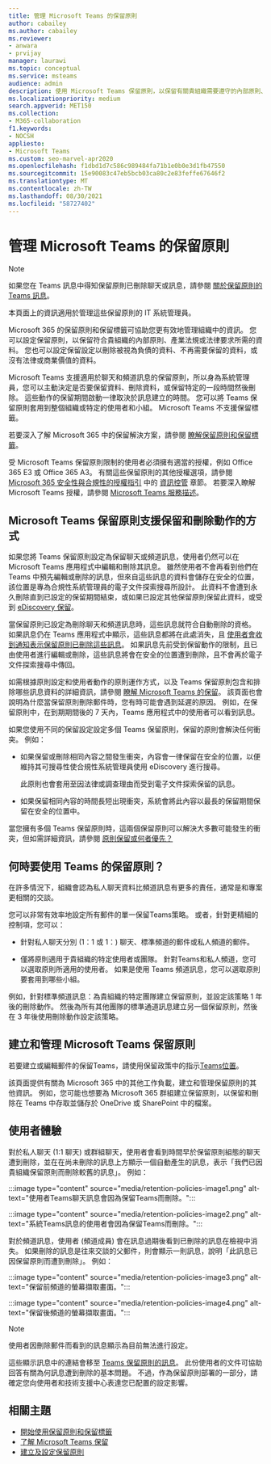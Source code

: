 ```yaml
---
title: 管理 Microsoft Teams 的保留原則
author: cabailey
ms.author: cabailey
ms.reviewer:
- anwara
- prvijay
manager: laurawi
ms.topic: conceptual
ms.service: msteams
audience: admin
description: 使用 Microsoft Teams 保留原則，以保留有關貴組織需要遵守的內部原則、產業法規或法律要求的訊息，並刪除視為有責任或沒有法律商業價值的郵件。
ms.localizationpriority: medium
search.appverid: MET150
ms.collection:
- M365-collaboration
f1.keywords:
- NOCSH
appliesto:
- Microsoft Teams
ms.custom: seo-marvel-apr2020
ms.openlocfilehash: f1dbd1d7c586c989484fa71b1e0b0e3d1fb47550
ms.sourcegitcommit: 15e90083c47eb5bcb03ca80c2e83feffe67646f2
ms.translationtype: MT
ms.contentlocale: zh-TW
ms.lasthandoff: 08/30/2021
ms.locfileid: "58727402"
---
```

# <a name="manage-retention-policies-for-microsoft-teams"></a>管理 Microsoft Teams 的保留原則

> [!NOTE]
> 如果您在 Teams 訊息中得知保留原則已刪除聊天或訊息，請參閱 [關於保留原則的 Teams 訊息](https://support.microsoft.com/office/teams-messages-about-retention-policies-c151fa2f-1558-4cf9-8e51-854e925b483b)。
> 
> 本頁面上的資訊適用於管理這些保留原則的 IT 系統管理員。

Microsoft 365 的保留原則和保留標籤可協助您更有效地管理組織中的資訊。 您可以設定保留原則，以保留符合貴組織的內部原則、產業法規或法律要求所需的資料。 您也可以設定保留設定以刪除被視為負債的資料、不再需要保留的資料，或沒有法律或商業價值的資料。

Microsoft Teams 支援適用於聊天和頻道訊息的保留原則，所以身為系統管理員，您可以主動決定是否要保留資料、刪除資料，或保留特定的一段時間然後刪除。 這些動作的保留期間啟動一律取決於訊息建立的時間。 您可以將 Teams 保留原則套用到整個組織或特定的使用者和小組。 Microsoft Teams 不支援保留標籤。

若要深入了解 Microsoft 365 中的保留解決方案，請參閱 [瞭解保留原則和保留標籤](/microsoft-365/compliance/retention)。

受 Microsoft Teams 保留原則限制的使用者必須擁有適當的授權，例如 Office 365 E3 或 Office 365 A3。 有關這些保留原則的其他授權選項，請參閱 [Microsoft 365 安全性與合規性的授權指引](/office365/servicedescriptions/microsoft-365-service-descriptions/microsoft-365-tenantlevel-services-licensing-guidance/microsoft-365-security-compliance-licensing-guidance#information-governance) 中的 [資訊控管](/office365/servicedescriptions/microsoft-365-service-descriptions/microsoft-365-tenantlevel-services-licensing-guidance/microsoft-365-security-compliance-licensing-guidance#information-governance) 章節。 若要深入瞭解 Microsoft Teams 授權，請參閱 [Microsoft Teams 服務描述](/office365/servicedescriptions/teams-service-description)。

## <a name="how-teams-retention-policies-support-retain-and-delete-actions"></a>Microsoft Teams 保留原則支援保留和刪除動作的方式

如果您將 Teams 保留原則設定為保留聊天或頻道訊息，使用者仍然可以在 Microsoft Teams 應用程式中編輯和刪除其訊息。 雖然使用者不會再看到他們在 Teams 中預先編輯或刪除的訊息，但來自這些訊息的資料會儲存在安全的位置，該位置是專為合規性系統管理員的電子文件探索搜尋所設計。 此資料不會遭到永久刪除直到已設定的保留期間結束，或如果已設定其他保留原則保留此資料，或受到 [eDiscovery 保留](/microsoft-365/compliance/retention#when-to-use-retention-policies-and-retention-labels-or-ediscovery-holds)。

當保留原則已設定為刪除聊天和頻道訊息時，這些訊息就符合自動刪除的資格。 如果訊息仍在 Teams 應用程式中顯示，這些訊息都將在此處消失，且 [使用者會收到通知表示保留原則已刪除這些訊息](#end-user-experience)。 如果訊息先前受到保留動作的限制，且已由使用者進行編輯或刪除，這些訊息將會在安全的位置遭到刪除，且不會再於電子文件探索搜尋中傳回。

如需根據原則設定和使用者動作的原則運作方式，以及 Teams 保留原則包含和排除哪些訊息資料的詳細資訊，請參閱 [瞭解 Microsoft Teams 的保留](/microsoft-365/compliance/retention-policies-teams)。 該頁面也會說明為什麼當保留原則刪除郵件時，您有時可能會遇到延遲的原因。 例如，在保留原則中，在到期期間後的 7 天內，Teams 應用程式中的使用者可以看到訊息。

如果您使用不同的保留設定設定多個 Teams 保留原則，保留的原則會解決任何衝突。 例如：

- 如果保留或刪除相同內容之間發生衝突，內容會一律保留在安全的位置，以便維持其可搜尋性使合規性系統管理員使用 eDiscovery 進行搜尋。
    
    此原則也會套用至因法律或調查理由而受到電子文件探索保留的訊息。

- 如果保留相同內容的時間長短出現衝突，系統會將此內容以最長的保留期間保留在安全的位置中。

當您擁有多個 Teams 保留原則時，這兩個保留原則可以解決大多數可能發生的衝突，但如需詳細資訊，請參閱 [原則保留或何者優先？](/microsoft-365/compliance/retention#the-principles-of-retention-or-what-takes-precedence)

## <a name="when-to-use-retention-policies-for-teams"></a>何時要使用 Teams 的保留原則？

在許多情況下，組織會認為私人聊天資料比頻道訊息有更多的責任，通常是和專案更相關的交談。

您可以非常有效率地設定所有郵件的單一保留Teams策略。 或者，針對更精細的控制項，您可以：

- 針對私人聊天分別 (1：1 或 1：) 聊天、標準頻道的郵件或私人頻道的郵件。

- 僅將原則適用于貴組織的特定使用者或團隊。 針對Teams和私人頻道，您可以選取原則所適用的使用者。 如果是使用 Teams 頻道訊息，您可以選取原則要套用到哪些小組。

例如，針對標準頻道訊息：為貴組織的特定團隊建立保留原則，並設定該策略 1 年後的刪除動作。 然後為所有其他團隊的標準通道訊息建立另一個保留原則，然後在 3 年後使用刪除動作設定該策略。

## <a name="create-and-manage-retention-policies-for-teams"></a>建立和管理 Microsoft Teams 保留原則

若要建立或編輯郵件的保留Teams，請使用保留政策中的指示[Teams位置](/microsoft-365/compliance/create-retention-policies#retention-policy-for-teams-locations)。

該頁面提供有關為 Microsoft 365 中的其他工作負載，建立和管理保留原則的其他資訊。 例如，您可能也想要為 Microsoft 365 群組建立保留原則，以保留和刪除在 Teams 中存取並儲存於 OneDrive 或 SharePoint 中的檔案。  

## <a name="end-user-experience"></a>使用者體驗

對於私人聊天 (1:1 聊天) 或群組聊天，使用者會看到時間早於保留原則組態的聊天遭到刪除，並在在尚未刪除的訊息上方顯示一個自動產生的訊息，表示「我們已因貴組織保留原則而刪除較舊的訊息」。 例如：

:::image type="content" source="media/retention-policies-image1.png" alt-text="使用者Teams聊天訊息會因為保留Teams而刪除。":::


:::image type="content" source="media/retention-policies-image2.png" alt-text="系統Teams訊息的使用者會因為保留Teams而刪除。":::

對於頻道訊息，使用者 (頻道成員) 會在訊息過期後看到已刪除的訊息在檢視中消失。 如果刪除的訊息是往來交談的父郵件，則會顯示一則訊息，說明「此訊息已因保留原則而遭到刪除」。 例如：

:::image type="content" source="media/retention-policies-image3.png" alt-text="保留前頻道的螢幕擷取畫面。":::

:::image type="content" source="media/retention-policies-image4.png" alt-text="保留後頻道的螢幕擷取畫面。":::

> [!NOTE]
> 使用者因刪除郵件而看到的訊息顯示為目前無法進行設定。

這些顯示訊息中的連結會移至 [Teams 保留原則的訊息](https://support.microsoft.com/en-us/office/teams-messages-about-retention-policies-c151fa2f-1558-4cf9-8e51-854e925b483b)。 此份使用者的文件可協助回答有關為何訊息遭到刪除的基本問題。 不過，作為保留原則部署的一部分，請確定您向使用者和技術支援中心表達您已配置的設定影響。

## <a name="related-topics"></a>相關主題

- [開始使用保留原則和保留標籤](/microsoft-365/compliance/get-started-with-retention)
- [了解 Microsoft Teams 保留](/microsoft-365/compliance/retention-policies-teams)
- [建立及設定保留原則](/microsoft-365/compliance/create-retention-policies)
